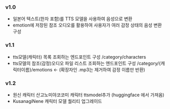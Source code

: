 ### v1.0
- 일본어 텍스트(한자 포함)를 TTS 모델을 사용하여 음성으로 변환 
- emotion에 저장된 참조 오디오를 활용하여 사용자가 여러 감정 상태의 음성 변환 구성 

### v1.1
- tts모델(캐릭터) 목록 조회하는 엔드포인트 구성   /category/characters
- tts모델의 참조(감정)오디오 파일 리스트 조회하는  엔드포인트 구성 /category/{캐릭터이름}/emotions <- (확장자인 .mp3는 제거하여 감정 이름만 반환)

### v1.2
- 원신 캐릭터 산고노미야코코미 캐릭터 ttsmodel추가 (huggingface 에서 가져옴)
- KusanagiNene 캐릭터 모델 퀄리티 업그레이드